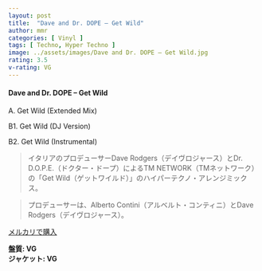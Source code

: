```yaml
---
layout: post
title:  "Dave and Dr. DOPE – Get Wild"
author: mmr
categories: [ Vinyl ]
tags: [ Techno, Hyper Techno ]
image: ../assets/images/Dave and Dr. DOPE – Get Wild.jpg
rating: 3.5
v-rating: VG
---
```


#### Dave and Dr. DOPE – Get Wild

A. Get Wild (Extended Mix)

B1. Get Wild (DJ Version)

B2. Get Wild (Instrumental)

> イタリアのプロデューサーDave Rodgers（デイヴロジャース）とDr. D.O.P.E.（ドクター・ドープ）によるTM NETWORK（TMネットワーク）の「Get Wild（ゲットワイルド）」のハイパーテクノ・アレンジミックス。

> プロデューサーは、Alberto Contini（アルベルト・コンティニ）とDave Rodgers（デイヴロジャース）。

[メルカリで購入](https://jp.mercari.com/item/m98858239692)

<div class="mt-4 mb-4 d-flex align-items-center">
<strong class="mr-1">盤質: VG</strong>
</div>
<div class="mt-4 mb-4 d-flex align-items-center">
<strong class="mr-1">ジャケット: VG</strong>
</div>
